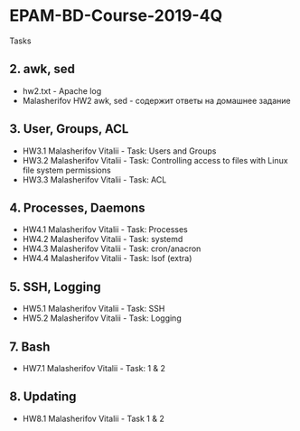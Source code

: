 # EPAM-BD-Course-2019-4Q
Tasks

## 2. awk, sed
  - hw2.txt - Apache log
  - Malasherifov HW2 awk, sed - содержит ответы на домашнее задание
## 3. User, Groups, ACL
  - HW3.1 Malasherifov Vitalii - Task: Users and Groups
  - HW3.2 Malasherifov Vitalii - Task: Controlling access to files with Linux file system permissions
  - HW3.3 Malasherifov Vitalii - Task: ACL
## 4. Processes, Daemons
  - HW4.1 Malasherifov Vitalii - Task: Processes
  - HW4.2 Malasherifov Vitalii - Task: systemd
  - HW4.3 Malasherifov Vitalii - Task: cron/anacron
  - HW4.4 Malasherifov Vitalii - Task: lsof (extra)
## 5. SSH, Logging
  - HW5.1 Malasherifov Vitalii - Task: SSH
  - HW5.2 Malasherifov Vitalii - Task: Logging
## 7. Bash
  - HW7.1 Malasherifov Vitalii - Task: 1 & 2
## 8. Updating
  - HW8.1 Malasherifov Vitalii - Task 1 & 2